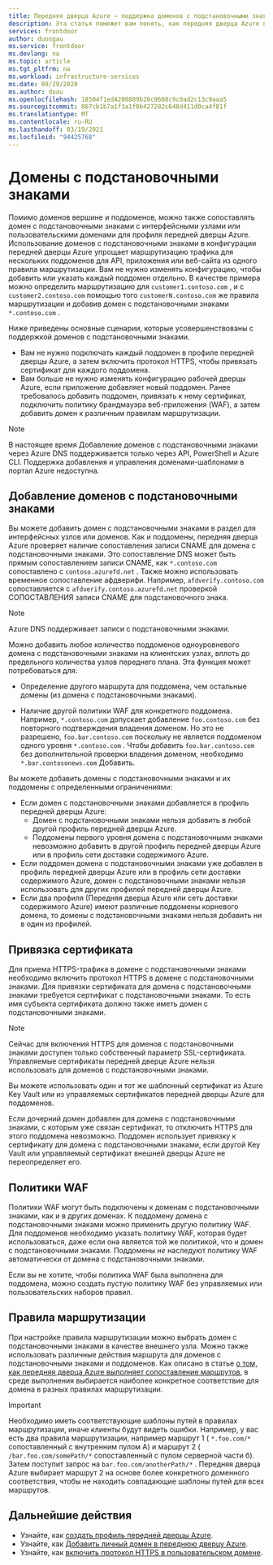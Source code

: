 ```yaml
---
title: Передняя дверца Azure — поддержка доменов с подстановочными знаками
description: Эта статья поможет вам понять, как передняя дверца Azure поддерживает сопоставление доменов с подстановочными знаками и управление ими в списке пользовательских доменов.
services: frontdoor
author: duongau
ms.service: frontdoor
ms.devlang: na
ms.topic: article
ms.tgt_pltfrm: na
ms.workload: infrastructure-services
ms.date: 09/29/2020
ms.author: duau
ms.openlocfilehash: 18504f1ed4200889b20c9608c9c0ad2c13c9aaa5
ms.sourcegitcommit: 867cb1b7a1f3a1f0b427282c648d411d0ca4f81f
ms.translationtype: MT
ms.contentlocale: ru-RU
ms.lasthandoff: 03/19/2021
ms.locfileid: "94425768"
---
```

# <a name="wildcard-domains"></a>Домены с подстановочными знаками

Помимо доменов вершине и поддоменов, можно также сопоставлять домен с подстановочными знаками с интерфейсными узлами или пользовательскими доменами для профиля передней дверцы Azure. Использование доменов с подстановочными знаками в конфигурации передней дверцы Azure упрощает маршрутизацию трафика для нескольких поддоменов для API, приложения или веб-сайта из одного правила маршрутизации. Вам не нужно изменять конфигурацию, чтобы добавить или указать каждый поддомен отдельно. В качестве примера можно определить маршрутизацию для `customer1.contoso.com` , и с `customer2.contoso.com` помощью того `customerN.contoso.com` же правила маршрутизации и добавив домен с подстановочными знаками `*.contoso.com` .

Ниже приведены основные сценарии, которые усовершенствованы с поддержкой доменов с подстановочными знаками.

- Вам не нужно подключать каждый поддомен в профиле передней дверцы Azure, а затем включить протокол HTTPS, чтобы привязать сертификат для каждого поддомена.
- Вам больше не нужно изменять конфигурацию рабочей дверцы Azure, если приложение добавляет новый поддомен. Ранее требовалось добавить поддомен, привязать к нему сертификат, подключить политику брандмауэра веб-приложения (WAF), а затем добавить домен к различным правилам маршрутизации.

> [!NOTE]
> В настоящее время Добавление доменов с подстановочными знаками через Azure DNS поддерживается только через API, PowerShell и Azure CLI. Поддержка добавления и управления доменами-шаблонами в портал Azure недоступна.

## <a name="adding-wildcard-domains"></a>Добавление доменов с подстановочными знаками

Вы можете добавить домен с подстановочными знаками в раздел для интерфейсных узлов или доменов. Как и поддомены, передняя дверца Azure проверяет наличие сопоставления записи CNAME для домена с подстановочными знаками. Это сопоставление DNS может быть прямым сопоставлением записи CNAME, как `*.contoso.com` сопоставлено с `contoso.azurefd.net` . Также можно использовать временное сопоставление афдверифи. Например, `afdverify.contoso.com` сопоставляется с `afdverify.contoso.azurefd.net` проверкой СОПОСТАВЛЕНИЯ записи CNAME для подстановочного знака.

> [!NOTE]
> Azure DNS поддерживает записи с подстановочными знаками.

Можно добавить любое количество поддоменов одноуровневого домена с подстановочными знаками на клиентских узлах, вплоть до предельного количества узлов переднего плана. Эта функция может потребоваться для:

- Определение другого маршрута для поддомена, чем остальные домены (из домена с подстановочными знаками).

- Наличие другой политики WAF для конкретного поддомена. Например, `*.contoso.com` допускает добавление `foo.contoso.com` без повторного подтверждения владения доменом. Но это не разрешено, `foo.bar.contoso.com` поскольку не является поддоменом одного уровня `*.contoso.com` . Чтобы добавить `foo.bar.contoso.com` без дополнительной проверки владения доменом, необходимо `*.bar.contosonews.com` Добавить.

Вы можете добавить домены с подстановочными знаками и их поддомены с определенными ограничениями:

- Если домен с подстановочными знаками добавляется в профиль передней дверцы Azure:
  - Домен с подстановочными знаками нельзя добавить в любой другой профиль передней дверцы Azure.
  - Поддомены первого уровня домена с подстановочными знаками невозможно добавить в другой профиль передней дверцы Azure или в профиль сети доставки содержимого Azure.
- Если поддомен домена с подстановочными знаками уже добавлен в профиль передней дверцы Azure или в профиль сети доставки содержимого Azure, домен с подстановочными знаками нельзя использовать для других профилей передней дверцы Azure.
- Если два профиля (Передняя дверца Azure или сеть доставки содержимого Azure) имеют различные поддомены корневого домена, то домены с подстановочными знаками нельзя добавить ни в один из профилей.

## <a name="certificate-binding"></a>Привязка сертификата

Для приема HTTPS-трафика в домене с подстановочными знаками необходимо включить протокол HTTPS в домене с подстановочными знаками. Для привязки сертификата для домена с подстановочными знаками требуется сертификат с подстановочными знаками. То есть имя субъекта сертификата должно также иметь домен с подстановочными знаками.

> [!NOTE]
> Сейчас для включения HTTPS для доменов с подстановочными знаками доступен только собственный параметр SSL-сертификата. Управляемые сертификаты передней дверце Azure нельзя использовать для доменов с подстановочными знаками.

Вы можете использовать один и тот же шаблонный сертификат из Azure Key Vault или из управляемых сертификатов передней дверцы Azure для поддоменов.

Если дочерний домен добавлен для домена с подстановочными знаками, с которым уже связан сертификат, то отключить HTTPS для этого поддомена невозможно. Поддомен использует привязку к сертификату для домена с подстановочными знаками, если другой Key Vault или управляемый сертификат внешней дверцы Azure не переопределяет его.

## <a name="waf-policies"></a>Политики WAF

Политики WAF могут быть подключены к доменам с подстановочными знаками, как и в других доменах. К поддомену домена с подстановочными знаками можно применить другую политику WAF. Для поддоменов необходимо указать политику WAF, которая будет использоваться, даже если она является той же политикой, что и домен с подстановочными знаками. Поддомены *не* наследуют политику WAF автоматически от домена с подстановочными знаками.

Если вы не хотите, чтобы политика WAF была выполнена для поддомена, можно создать пустую политику WAF без управляемых или пользовательских наборов правил.

## <a name="routing-rules"></a>Правила маршрутизации

При настройке правила маршрутизации можно выбрать домен с подстановочными знаками в качестве внешнего узла. Можно также использовать различные действия маршрута для доменов с подстановочными знаками и поддоменов. Как описано в статье [о том, как передняя дверца Azure выполняет сопоставление маршрутов](front-door-route-matching.md), в среде выполнения выбирается наиболее конкретное соответствие для домена в разных правилах маршрутизации.

> [!IMPORTANT]
> Необходимо иметь соответствующие шаблоны путей в правилах маршрутизации, иначе клиенты будут видеть ошибки. Например, у вас есть два правила маршрутизации, например маршрут 1 ( `*.foo.com/*` сопоставленный с внутренним пулом A) и маршрут 2 ( `/bar.foo.com/somePath/*` сопоставленный с пулом серверной части б). Затем поступит запрос на `bar.foo.com/anotherPath/*` . Передняя дверца Azure выбирает маршрут 2 на основе более конкретного доменного соответствия, чтобы не находить совпадающие шаблоны путей для всех маршрутов.

## <a name="next-steps"></a>Дальнейшие действия

- Узнайте, как [создать профиль передней дверцы Azure](quickstart-create-front-door.md).
- Узнайте, как [Добавить личный домен в переднюю дверцу Azure](front-door-custom-domain.md).
- Узнайте, как [включить протокол HTTPS в пользовательском домене](front-door-custom-domain-https.md).
